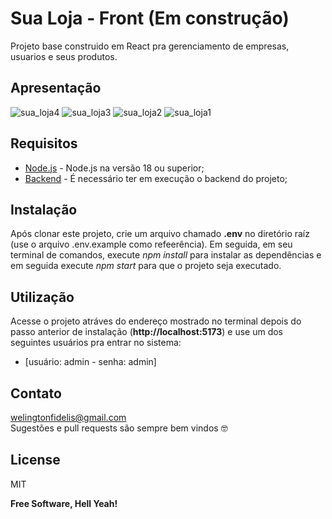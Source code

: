 # Sua Loja - Front (Em construção)
Projeto base construido em React pra gerenciamento de empresas, usuarios e seus produtos.

## Apresentação
![sua_loja4](https://github.com/welingtonfidelis/sua_loja_front/assets/26190703/dcd94dde-370a-4d7d-ae63-1a1af2cc1dbc)
![sua_loja3](https://github.com/welingtonfidelis/sua_loja_front/assets/26190703/1e74bff0-4279-4a39-a529-b48683b56b60)
![sua_loja2](https://github.com/welingtonfidelis/sua_loja_front/assets/26190703/430a3b60-c85d-4663-b4bd-f46ad93f024b)
![sua_loja1](https://github.com/welingtonfidelis/sua_loja_front/assets/26190703/58b21af2-3b09-4fe7-8998-3e82c1fa3e70)


## Requisitos
- [Node.js] - Node.js na versão 18 ou superior;
- [Backend] - É necessário ter em execução o backend do projeto;

## Instalação
Após clonar este projeto, crie um arquivo chamado **.env** no diretório raíz (use o arquivo .env.example como refeerência). Em seguida, em seu terminal de comandos, execute *npm install* para instalar as dependências e em seguida execute *npm start* para que o projeto seja executado.

## Utilização
Acesse o projeto atráves do endereço mostrado no terminal depois do passo anterior de instalação (**http://localhost:5173**) e use um dos seguintes usuários pra entrar no sistema:

- [usuário: admin - senha: admin]

## Contato
welingtonfidelis@gmail.com
<br>
Sugestões e pull requests são sempre bem vindos 🤓 

License
----

MIT

**Free Software, Hell Yeah!**

[Node.js]: <https://nodejs.org/en/>
[Backend]: <https://github.com/welingtonfidelis/sua_loja_back>
[AWSS3]: <https://docs.aws.amazon.com/AmazonS3/latest/userguide/Welcome.html>
